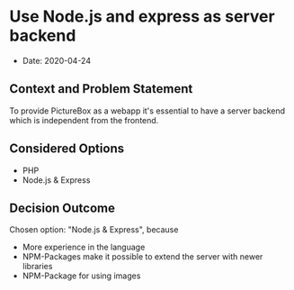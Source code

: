 # Use Node.js and express as server backend

* Date: 2020-04-24

## Context and Problem Statement

To provide PictureBox as a webapp it's essential to have a server backend which is independent from the frontend.

## Considered Options

* PHP
* Node.js & Express

## Decision Outcome

Chosen option: "Node.js & Express", because 
* More experience in the language
* NPM-Packages make it possible to extend the server with newer libraries
* NPM-Package for using images
